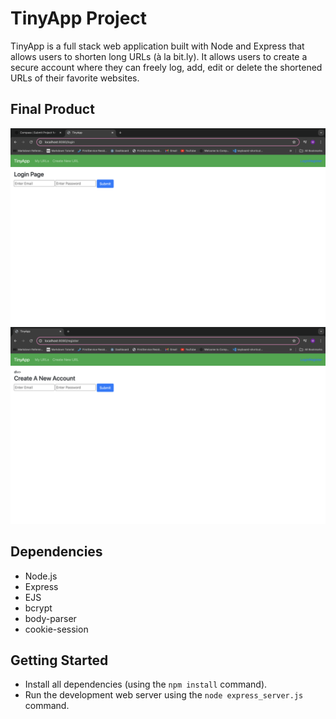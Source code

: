 # TinyApp Project

TinyApp is a full stack web application built with Node and Express that allows users to shorten long URLs (à la bit.ly). It allows users to create a secure account where they can freely log, add, edit or delete the shortened URLs of their favorite websites.

## Final Product

!["Login Page"](https://github.com/mcdmtomlinson/tinyapp/blob/main/docs/LoginPage.png)
!["Register Page"](https://github.com/mcdmtomlinson/tinyapp/blob/main/docs/RegisterPage.png)

## Dependencies

- Node.js
- Express
- EJS
- bcrypt
- body-parser
- cookie-session

## Getting Started

- Install all dependencies (using the `npm install` command).
- Run the development web server using the `node express_server.js` command.
